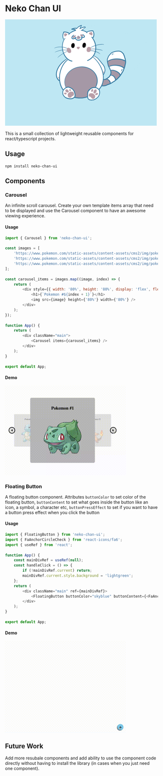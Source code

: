 # Neko Chan UI

![Neko Chan UI Logo](/src/assets/Neko_Chan.png 'Neko Chan UI Logo')

This is a small collection of lightweight reusable components for react/typescript projects.

## Usage

`npm install neko-chan-ui`

## Components

### Carousel

An infinite scroll carousel. Create your own template items array that need to be displayed and use the Carousel component to have an awesome viewing experience.

#### Usage

```javascript
import { Carousel } from 'neko-chan-ui';

const images = [
    'https://www.pokemon.com/static-assets/content-assets/cms2/img/pokedex/full/001.png',
    'https://www.pokemon.com/static-assets/content-assets/cms2/img/pokedex/full/004.png',
    'https://www.pokemon.com/static-assets/content-assets/cms2/img/pokedex/full/007.png'
];

const carousel_items = images.map((image, index) => {
    return (
        <div style={{ width: '80%', height: '80%', display: 'flex', flexDirection: 'column', gap: '20px', alignItems: 'center', justifyContent: 'center' }}>
            <h1>{`Pokemon #${index + 1}`}</h1>
            <img src={image} height={'80%'} width={'80%'} />
        </div>
    );
});

function App() {
    return (
        <div className="main">
            <Carousel items={carousel_items} />
        </div>
    );
}

export default App;
```

#### Demo

![Carousel Demo](/src/assets/carousel.gif 'Carousel Demo')

### Floating Button

A floating button component. Attributes `buttonColor` to set color of the floating button, `buttonContent` to set what goes inside the button like an icon, a symbol, a character etc,
`buttonPressEffect` to set if you want to have a button press effect when you click the button

#### Usage

```javascript
import { FloatingButton } from 'neko-chan-ui';
import { FaAnchorCircleCheck } from 'react-icons/fa6';
import { useRef } from 'react';

function App() {
    const mainDivRef = useRef(null);
    const handleClick = () => {
        if (!mainDivRef.current) return;
        mainDivRef.current.style.background = 'lightgreen';
    };
    return (
        <div className="main" ref={mainDivRef}>
            <FloatingButton buttonColor="skyblue" buttonContent={<FaAnchorCircleCheck />} buttonPressEffect={true} onClick={handleClick} />
        </div>
    );
}

export default App;
```

#### Demo

![Floating Button Demo](/src/assets/floating-button-demo.gif 'Floating Button Demo')

## Future Work

Add more resubale components and add ability to use the component code directly without having to install the library (in cases when you just need one component).
